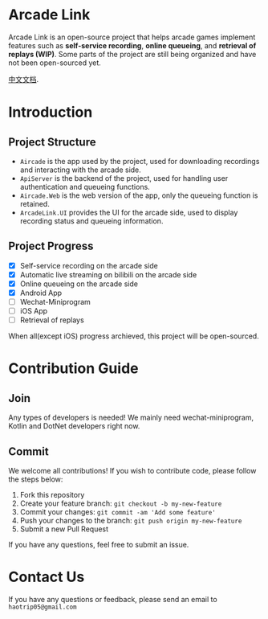 # Arcade Link

Arcade Link is an open-source project that helps arcade games implement features such as **self-service recording**, **online queueing**, and **retrieval of replays (WIP)**. Some parts of the project are still being organized and have not been open-sourced yet.

[中文文档](https://github.com/ArcadeLink/.github/blob/master/profile/README_cn.md).

# Introduction

## Project Structure

- `Aircade` is the app used by the project, used for downloading recordings and interacting with the arcade side.
- `ApiServer` is the backend of the project, used for handling user authentication and queueing functions.
- `Aircade.Web` is the web version of the app, only the queueing function is retained.
- `ArcadeLink.UI` provides the UI for the arcade side, used to display recording status and queueing information.

## Project Progress

- [x] Self-service recording on the arcade side
- [x] Automatic live streaming on bilibili on the arcade side
- [x] Online queueing on the arcade side
- [x] Android App
- [ ] Wechat-Miniprogram
- [ ] iOS App
- [ ] Retrieval of replays

When all(except iOS) progress archieved, this project will be open-sourced.

# Contribution Guide

## Join

Any types of developers is needed! We mainly need wechat-miniprogram, Kotlin and DotNet developers right now.

## Commit

We welcome all contributions! If you wish to contribute code, please follow the steps below:

1. Fork this repository
2. Create your feature branch: `git checkout -b my-new-feature`
3. Commit your changes: `git commit -am 'Add some feature'`
4. Push your changes to the branch: `git push origin my-new-feature`
5. Submit a new Pull Request

If you have any questions, feel free to submit an issue.

# Contact Us

If you have any questions or feedback, please send an email to `haotrip05@gmail.com`
